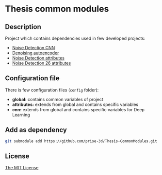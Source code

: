 # Thesis common modules

## Description

Project which contains dependencies used in few developed projects:

- [Noise Detection CNN](https://github.com/prise-3d/Thesis-NoiseDetection-CNN.git)
- [Denoising autoencoder](https://github.com/prise-3d/Thesis-Denoising-autoencoder.git)
- [Noise Detection attributes](https://github.com/prise-3d/Thesis-NoiseDetection-attributes.git)
- [Noise Detection 26 attributes](https://github.com/prise-3d/Thesis-NoiseDetection-26-attributes.git)

## Configuration file

There is few configuration files (`config` folder):
- **global:** contains common variables of project
- **attributes:** extends from global and contains specific variables
- **cnn:** extends from global and contains specific variables for Deep Learning

## Add as dependency

```bash
git submodule add https://github.com/prise-3d/Thesis-CommonModules.git modules
```

## License

[The MIT License](https://github.com/prise-3d/Thesis-CommonModules/blob/master/LICENSE)